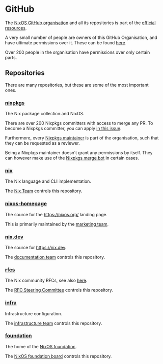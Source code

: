 # GitHub

The [NixOS GitHub organisation](https://github.com/nixos) and all its repositories is part of the [official resources](./resources.md).

A very small number of people are owners of this GitHub Organisation, and have ultimate permissions over it. These can be found [here](./github-owners.json).

Over 200 people in the organisation have permissions over only certain parts.

## Repositories

There are many repositories, but these are some of the most important ones.

### [nixpkgs](https://github.com/nixos/nixpkgs/)

The Nix package collection and NixOS.

There are over 200 Nixpkgs committers with access to merge any PR.
To become a Nixpkgs committer, you can apply [in this issue](https://github.com/NixOS/nixpkgs/issues/50105).

Furthermore, every [Nixpkgs maintainer](https://github.com/NixOS/nixpkgs/tree/master/maintainers) is part of the organisation, such that they can be requested as a reviewer.

Being a Nixpkgs maintainer doesn't grant any permissions by itself.
They can however make use of the [Nixpkgs merge bot](https://github.com/NixOS/nixpkgs-merge-bot) in certain cases.

### [nix](https://github.com/NixOS/nix)

The Nix language and CLI implementation.

The [Nix Team](https://nixos.org/community/teams/nix/) controls this repository.

### [nixos-homepage](https://github.com/nixos/nixos-homepage)

The source for the https://nixos.org/ landing page.

This is primarily maintained by the [marketing team](https://nixos.org/community/teams/marketing/).

### [nix.dev](https://github.com/NixOS/nix.dev)

The source for https://nix.dev.

The [documentation team](https://nixos.org/community/teams/documentation/) controls this repository.

### [rfcs](https://github.com/NixOS/rfcs)

The Nix community RFCs, see also [here](./rfcs.md).

The [RFC Steering Committee](https://nixos.org/community/teams/rfc-steering-committee/) controls this repository.

### [infra](https://github.com/nixos/infra)

Infrastructure configuration.

The [infrastructure team](https://nixos.org/community/teams/infrastructure) controls this repository.

### [foundation](https://github.com/NixOS/foundation)

The home of the [NixOS foundation](./resources.md#foundation).

The [NixOS foundation board](https://nixos.org/community/teams/foundation-board/) controls this repository.
